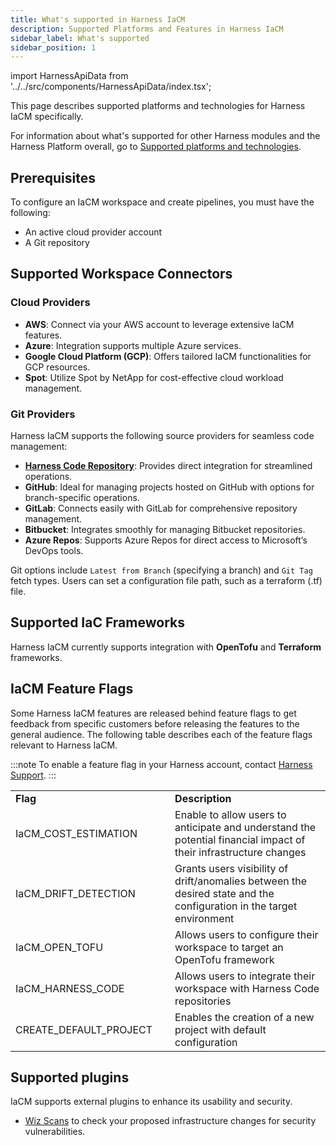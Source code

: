 ```yaml
---
title: What's supported in Harness IaCM
description: Supported Platforms and Features in Harness IaCM
sidebar_label: What's supported
sidebar_position: 1
---
```


import HarnessApiData from '../../src/components/HarnessApiData/index.tsx';

This page describes supported platforms and technologies for Harness IaCM specifically.

For information about what's supported for other Harness modules and the Harness Platform overall, go to [Supported platforms and technologies](https://developer.harness.io/docs/platform/platform-whats-supported/).

## Prerequisites
To configure an IaCM workspace and create pipelines, you must have the following:
- An active cloud provider account
- A Git repository

## Supported Workspace Connectors
### Cloud Providers
- **AWS**: Connect via your AWS account to leverage extensive IaCM features.
- **Azure**: Integration supports multiple Azure services.
- **Google Cloud Platform (GCP)**: Offers tailored IaCM functionalities for GCP resources.
- **Spot**: Utilize Spot by NetApp for cost-effective cloud workload management.

### Git Providers
Harness IaCM supports the following source providers for seamless code management:
- **[Harness Code Repository](https://developer.harness.io/docs/code-repository)**: Provides direct integration for streamlined operations.
- **GitHub**: Ideal for managing projects hosted on GitHub with options for branch-specific operations.
- **GitLab**: Connects easily with GitLab for comprehensive repository management.
- **Bitbucket**: Integrates smoothly for managing Bitbucket repositories.
- **Azure Repos**: Supports Azure Repos for direct access to Microsoft’s DevOps tools.

Git options include `Latest from Branch` (specifying a branch) and `Git Tag` fetch types. Users can set a configuration file path, such as a terraform (.tf) file.

## Supported IaC Frameworks
Harness IaCM currently supports integration with **OpenTofu** <HarnessApiData
    query="https://app.harness.io/gateway/iacm/api/provisioners/supported/opentofu"
    token="process.env.HARNESS_GENERIC_READ_ONLY_KEY"
    fallback=""
    parse='.[-1] | "(up to v\(.))"'>
</HarnessApiData> and **Terraform** <HarnessApiData
    query="https://app.harness.io/gateway/iacm/api/provisioners/supported/terraform"
    token="process.env.HARNESS_GENERIC_READ_ONLY_KEY"
    fallback=""
    parse='.[-1] | "(up to v\(.))"'>
</HarnessApiData> frameworks.
 
## IaCM Feature Flags
Some Harness IaCM features are released behind feature flags to get feedback from specific customers before releasing the features to the general audience.
The following table describes each of the feature flags relevant to Harness IaCM.

:::note
To enable a feature flag in your Harness account, contact [Harness Support](mailto:support@harness.io).
:::

<table width="900" cellspacing="0" cellpadding="0">
    <tr>
        <td width="300" word-wrap="break-word"><b>Flag</b></td>
        <td width="600"><b>Description</b></td>
    </tr>
    <tr>
        <td>IaCM_COST_ESTIMATION</td>
        <td>Enable to allow users to anticipate and understand the potential financial impact of their infrastructure changes </td>
    </tr>
    <tr>
        <td>IaCM_DRIFT_DETECTION</td>
        <td>Grants users visibility of drift/anomalies between the desired state and the configuration in the target environment</td>
    </tr>
    <tr>
        <td>IaCM_OPEN_TOFU</td>
        <td>Allows users to configure their workspace to target an OpenTofu framework</td>
    </tr>
    <tr>
        <td>IaCM_HARNESS_CODE</td>
        <td>Allows users to integrate their workspace with Harness Code repositories</td>
    </tr>
    <tr>
        <td>CREATE_DEFAULT_PROJECT</td>
        <td>Enables the creation of a new project with default configuration </td>
    </tr>
</table>

## Supported plugins

IaCM supports external plugins to enhance its usability and security. 
- [Wiz Scans](https://developer.harness.io/docs/security-testing-orchestration/sto-techref-category/wiz/iac-scans-with-wiz) to check your proposed infrastructure changes for security vulnerabilities.